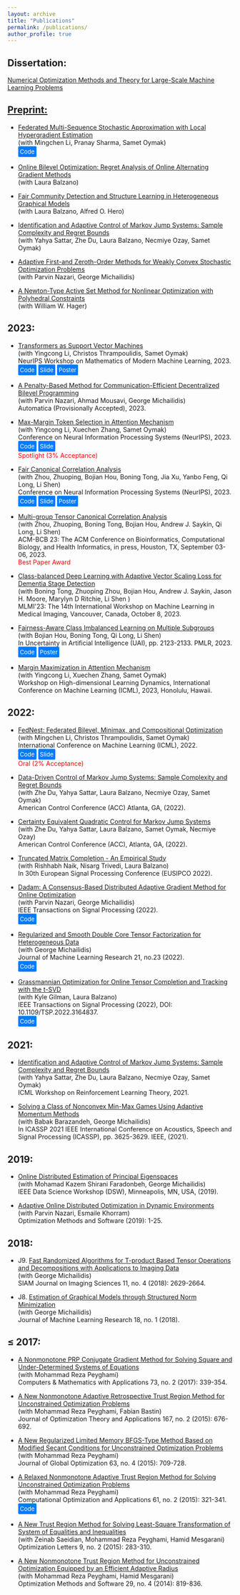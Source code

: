 ```yaml
---
layout: archive
title: "Publications"
permalink: /publications/
author_profile: true
---
```


## Dissertation: 

<a href="https://original-ufdc.uflib.ufl.edu/UFE0056816/00001">Numerical Optimization Methods and Theory for Large-Scale Machine Learning Problems  

## Preprint:

- <a href="https://arxiv.org/abs/2306.01648">Federated Multi-Sequence Stochastic Approximation with Local Hypergradient Estimation</a><br>
<span style="display: block;">(with Mingchen Li, Pranay Sharma, Samet Oymak)</span>
<a href="https://github.com/ucr-optml/fedmsa" style="display: inline-block; background-color: #007bff; color: white; padding: 4px; border-radius: 2px; text-decoration: none; font-size: small;">Code</a>

- <a href="https://arxiv.org/abs/2207.02829">Online Bilevel Optimization: Regret Analysis of Online Alternating Gradient Methods</a><br>
  <span style="display: block;">(with Laura Balzano)</span>

- <a href="https://arxiv.org/abs/2112.05128">Fair Community Detection and Structure Learning in Heterogeneous Graphical Models</a><br>
  <span style="display: block;">(with Laura Balzano, Alfred O. Hero)</span>

- <a href="https://arxiv.org/abs/2111.07018">Identification and Adaptive Control of Markov Jump Systems: Sample Complexity and Regret Bounds</a><br>
  <span style="display: block;">(with Yahya Sattar, Zhe Du, Laura Balzano, Necmiye Ozay, Samet Oymak)</span>

- <a href="https://arxiv.org/abs/2005.09261">Adaptive First-and Zeroth-Order Methods for Weakly Convex Stochastic Optimization Problems</a><br>
  <span style="display: block;">(with Parvin Nazari, George Michailidis)</span>

- <a href="https://arxiv.org/abs/2011.01201">A Newton-Type Active Set Method for Nonlinear Optimization with Polyhedral Constraints</a><br>
  <span style="display: block;">(with William W. Hager)</span>


## 2023:

- <a href="https://arxiv.org/abs/2308.16898">Transformers as Support Vector Machines</a><br>
<span style="display: block;">(with Yingcong Li, Christos Thrampoulidis, Samet Oymak)</span>
NeurIPS Workshop on Mathematics of Modern Machine Learning, 2023.<br>
<a href="https://github.com/umich-sota/tf-as-svm" style="display: inline-block; background-color: #007bff; color: white; padding: 4px; border-radius: 2px; text-decoration: none; font-size: small;">Code</a> <a href="https://github.com/Tarzanagh/tarzanagh.github.io/blob/master/files/TF%3DSVM.pdf" style="display: inline-block; background-color: #007bff; color: white; padding: 4px; border-radius: 2px; text-decoration: none; font-size: small;">Slide</a> <a href="https://github.com/Tarzanagh/tarzanagh.github.io/blob/master/files/TF%3DSVM-poster.pdf" style="display: inline-block; background-color: #007bff; color: white; padding: 4px; border-radius: 2px; text-decoration: none; font-size: small;">Poster</a>

- <a href="https://arxiv.org/abs/2211.04088">A Penalty-Based Method for Communication-Efficient Decentralized Bilevel Programming</a><br>
<span style="display: block;">(with Parvin Nazari, Ahmad Mousavi, George Michailidis)</span>
Automatica (Provisionally Accepted), 2023.<br>

- <a href="https://arxiv.org/abs/2306.13596">Max-Margin Token Selection in Attention Mechanism</a><br>
<span style="display: block;">(with Yingcong Li, Xuechen Zhang, Samet Oymak)</span>
Conference on Neural Information Processing Systems (NeurIPS), 2023.<br>
<a href="https://github.com/ucr-optml/max_margin_attention" style="display: inline-block; background-color: #007bff; color: white; padding: 4px; border-radius: 2px; text-decoration: none; font-size: small;">Code</a> <a href="https://github.com/Tarzanagh/tarzanagh.github.io/blob/master/files/MMslide.pdf" style="display: inline-block; background-color: #007bff; color: white; padding: 4px; border-radius: 2px; text-decoration: none; font-size: small;">Slide</a><br>
<span style="color:red">Spotlight (3% Acceptance)</span>

- <a href="https://arxiv.org/abs/2309.15809">Fair Canonical Correlation Analysis</a><br>
  <span style="display: block;">(with Zhou, Zhuoping, Bojian Hou, Boning Tong, Jia Xu, Yanbo Feng, Qi Long, Li Shen)</span>
  Conference on Neural Information Processing Systems (NeurIPS), 2023.<br>
  <a href="https://github.com/pennshenlab/fair_cca" style="display: inline-block; background-color: #007bff; color: white; padding: 4px; border-radius: 2px; text-decoration: none; font-size: small;">Code</a> 
  <a href="https://github.com/Tarzanagh/tarzanagh.github.io/blob/master/files/FCCAslide.pdf" style="display: inline-block; background-color: #007bff; color: white; padding: 4px; border-radius: 2px; text-decoration: none; font-size: small;">Slide</a>
  <a href="https://github.com/Tarzanagh/tarzanagh.github.io/blob/master/files/FCCA.png" style="display: inline-block; background-color: #007bff; color: white; padding: 4px; border-radius: 2px; text-decoration: none; font-size: small;">Poster</a>

- <a href="https://dl.acm.org/doi/abs/10.1145/3584371.3612962">Multi-group Tensor Canonical Correlation Analysis</a><br>
  <span style="display: block;">(with Zhou, Zhuoping, Boning Tong, Bojian Hou, Andrew J. Saykin, Qi Long, Li Shen)</span>
  ACM-BCB 23: The ACM Conference on Bioinformatics, Computational Biology, and Health Informatics, in press, Houston, TX, September 03-06, 2023.<br>
  <span style="color:red">Best Paper Award</span>

- <a href="https://link.springer.com/chapter/10.1007/978-3-031-45676-3_15">Class-balanced Deep Learning with Adaptive Vector Scaling Loss for Dementia Stage Detection</a><br>
  <span style="display: block;">(with Boning Tong, Zhuoping Zhou, Bojian Hou, Andrew J. Saykin, Jason H. Moore, Marylyn D Ritchie, Li Shen )</span>
  MLMI'23: The 14th International Workshop on Machine Learning in Medical Imaging, Vancouver, Canada, October 8, 2023.

- <a href="https://proceedings.mlr.press/v216/tarzanagh23a">Fairness-Aware Class Imbalanced Learning on Multiple Subgroups</a><br>
  <span style="display: block;">(with Bojian Hou, Boning Tong, Qi Long, Li Shen)</span>
  In Uncertainty in Artificial Intelligence (UAI), pp. 2123-2133. PMLR, 2023.<br>
  <a href="https://github.com/PennShenLab/FACIMS" style="display: inline-block; background-color: #007bff; color: white; padding: 4px; border-radius: 2px; text-decoration: none; font-size: small;">Code</a>
  <a href="https://github.com/Tarzanagh/tarzanagh.github.io/blob/master/files//LDI_uai23_poster 2.pdf" style="display: inline-block; background-color: #007bff; color: white; padding: 4px; border-radius: 2px; text-decoration: none; font-size: small;">Poster</a>

- <a href="https://icml.cc/virtual/2023/25891">Margin Maximization in Attention Mechanism</a><br>
  <span style="display: block;">(with Yingcong Li, Xuechen Zhang, Samet Oymak)</span>
  Workshop on High-dimensional Learning Dynamics, International Conference on Machine Learning (ICML), 2023, Honolulu, Hawaii.

## 2022:
- <a href="https://arxiv.org/abs/2205.02215">FedNest: Federated Bilevel, Minimax, and Compositional Optimization</a><br>
  (with Mingchen Li, Christos Thrampoulidis, Samet Oymak)<br>
  International Conference on Machine Learning (ICML), 2022.<br>
  <a href="https://github.com/ucr-optml/FedNest" style="display: inline-block; background-color: #007bff; color: white; padding: 4px; border-radius: 2px; text-decoration: none; font-size: small;">Code</a> 
  <a href="https://icml.cc/media/icml-2022/Slides/17792_OrkxOe6.pdf" style="display: inline-block; background-color: #007bff; color: white; padding: 4px; border-radius: 2px; text-decoration: none; font-size: small;">Slide</a><br>
  <span style="color:red">Oral (2% Acceptance)

- <a href="https://ieeexplore.ieee.org/document/9867863">Data-Driven Control of Markov Jump Systems: Sample Complexity and Regret Bounds</a><br>
  <span style="display: block;">(with Zhe Du, Yahya Sattar, Laura Balzano, Necmiye Ozay, Samet Oymak)</span>
  American Control Conference (ACC) Atlanta, GA, (2022).

- <a href="https://ieeexplore.ieee.org/document/9867208">Certainty Equivalent Quadratic Control for Markov Jump Systems</a><br>
  <span style="display: block;">(with Zhe Du, Yahya Sattar, Laura Balzano, Samet Oymak, Necmiye Ozay)</span>
  American Control Conference (ACC), Atlanta, GA, (2022).

- <a href="https://ieeexplore.ieee.org/document/9909952">Truncated Matrix Completion - An Empirical Study</a><br>
  <span style="display: block;">(with Rishhabh Naik, Nisarg Trivedi, Laura Balzano)</span>
  In 30th European Signal Processing Conference (EUSIPCO 2022).

- <a href="https://ieeexplore.ieee.org/stamp/stamp.jsp?arnumber=9973382">Dadam: A Consensus-Based Distributed Adaptive Gradient Method for Online Optimization</a><br>
  <span style="display: block;">(with Parvin Nazari, George Michailidis)</span>
  IEEE Transactions on Signal Processing (2022).<br>
  <a href="https://paperswithcode.com/paper/dadam-a-consensus-based-distributed-adaptive" style="display: inline-block; background-color: #007bff; color: white; padding: 4px; border-radius: 2px; text-decoration: none; font-size: small;">Code</a>

- <a href="https://www.jmlr.org/papers/volume23/20-1002/20-1002.pdf">Regularized and Smooth Double Core Tensor Factorization for Heterogeneous Data</a><br>
  <span style="display: block;">(with George Michailidis)</span>
  Journal of Machine Learning Research 21, no.23 (2022).<br>
  <a href="https://github.com/tarzanagh/dcot" style="display: inline-block; background-color: #007bff; color: white; padding: 4px; border-radius: 2px; text-decoration: none; font-size: small;">Code</a>

- <a href="https://ieeexplore.ieee.org/stamp/stamp.jsp?arnumber=9756209">Grassmannian Optimization for Online Tensor Completion and Tracking with the t-SVD</a><br>
  <span style="display: block;">(with Kyle Gilman, Laura Balzano)</span>
  IEEE Transactions on Signal Processing (2022), DOI: 10.1109/TSP.2022.3164837.<br>
  <a href="https://github.com/kgilman/TOUCAN" style="display: inline-block; background-color: #007bff; color: white; padding: 4px; border-radius: 2px; text-decoration: none; font-size: small;">Code</a>

## 2021:

- <a href="https://lyang36.github.io/icml2021_rltheory/camera_ready/85.pdf">Identification and Adaptive Control of Markov Jump Systems: Sample Complexity and Regret Bounds</a><br>
  <span style="display: block;">(with Yahya Sattar, Zhe Du, Laura Balzano, Necmiye Ozay, Samet Oymak)</span>
  ICML Workshop on Reinforcement Learning Theory, 2021.

- <a href="https://ieeexplore.ieee.org/document/9414476">Solving a Class of Nonconvex Min-Max Games Using Adaptive Momentum Methods</a><br>
  <span style="display: block;">(with Babak Barazandeh, George Michailidis)</span>
  In ICASSP 2021 IEEE International Conference on Acoustics, Speech and Signal Processing (ICASSP), pp. 3625-3629. IEEE, (2021).

## 2019:

-  <a href="https://ieeexplore.ieee.org/abstract/document/8755554?casa_token=qmTFNGRThtsAAAAA:nh83e4onSgi4ieSjd0lvRvDHV2cMeJANYH-l-dXrVVtr7iwUr3Sttl_vEeUoGMLa22J365vSMg">Online Distributed Estimation of Principal Eigenspaces</a><br>
  <span style="display: block;">(with Mohamad Kazem Shirani Faradonbeh, George Michailidis)</span>
  IEEE Data Science Workshop (DSW), Minneapolis, MN, USA, (2019).

- <a href="https://www.tandfonline.com/doi/abs/10.1080/10556788.2019.1637433">Adaptive Online Distributed Optimization in Dynamic Environments</a><br>
  <span style="display: block;">(with Parvin Nazari, Esmaile Khorram)</span>
  Optimization Methods and Software (2019): 1-25. 

## 2018:

- J9. <a href="https://epubs.siam.org/doi/abs/10.1137/17M1159932?download=true&journalCode=sjisbi">Fast Randomized Algorithms for T-product Based Tensor Operations and Decompositions with Applications to Imaging Data</a><br>
  <span style="display: block;">(with George Michailidis)</span>
  SIAM Journal on Imaging Sciences 11, no. 4 (2018): 2629-2664.

- J8. <a href="https://www.jmlr.org/papers/volume18/16-486/16-486.pdf">Estimation of Graphical Models through Structured Norm Minimization</a><br>
  <span style="display: block;">(with George Michailidis)</span>
  Journal of Machine Learning Research 18, no. 1 (2018).


## ≤ 2017:
 
- <a href="https://www.sciencedirect.com/science/article/pii/S0898122116306587">A Nonmonotone PRP Conjugate Gradient Method for Solving Square and Under-Determined Systems of Equations</a><br>
  <span style="display: block;">(with Mohammad Reza Peyghami)</span>
  Computers & Mathematics with Applications 73, no. 2 (2017): 339-354.

- <a href="https://link.springer.com/article/10.1007/s10957-015-0790-0">A New Nonmonotone Adaptive Retrospective Trust Region Method for Unconstrained Optimization Problems</a><br>
  <span style="display: block;">(with Mohammad Reza Peyghami, Fabian Bastin)</span>
  Journal of Optimization Theory and Applications 167, no. 2 (2015): 676-692.

- <a href="https://link.springer.com/article/10.1007/s10898-015-0310-7">A New Regularized Limited Memory BFGS-Type Method Based on Modified Secant Conditions for Unconstrained Optimization Problems</a><br>
  <span style="display: block;">(with Mohammad Reza Peyghami)</span>
  Journal of Global Optimization 63, no. 4 (2015): 709-728.

- <a href="https://link.springer.com/article/10.1007/s10589-015-9726-8">A Relaxed Nonmonotone Adaptive Trust Region Method for Solving Unconstrained Optimization Problems</a><br>
  <span style="display: block;">(with Mohammad Reza Peyghami)</span>
  Computational Optimization and Applications 61, no. 2 (2015): 321-341.<br>
  <a href="https://github.com/Tarzanagh/Relaxed-Trust-Region-Methods" style="display: inline-block; background-color: #007bff; color: white; padding: 4px; border-radius: 2px; text-decoration: none; font-size: small;">Code</a>

- <a href="https://link.springer.com/article/10.1007/s11590-013-0711-9">A New Trust Region Method for Solving Least-Square Transformation of System of Equalities and Inequalities</a><br>
  <span style="display: block;">(with Zeinab Saeidian, Mohammad Reza Peyghami, Hamid Mesgarani)</span>
  Optimization Letters 9, no. 2 (2015): 283-310.

- <a href="https://www.tandfonline.com/doi/abs/10.1080/10556788.2013.855761">A New Nonmonotone Trust Region Method for Unconstrained Optimization Equipped by an Efficient Adaptive Radius</a><br>
  <span style="display: block;">(with Mohammad Reza Peyghami, Hamid Mesgarani)</span>
  Optimization Methods and Software 29, no. 4 (2014): 819-836.




